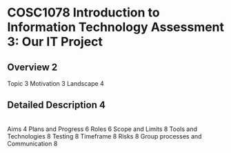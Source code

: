 <h1> COSC1078 Introduction to Information Technology Assessment 3: Our IT Project </h1>
<h2> Overview 2 </h2>
Topic	3
Motivation	3
Landscape	4
<br>
<h2> Detailed Description	4 </h2>
 
<br>
Aims	4
Plans and Progress	6
Roles	6
Scope and Limits	8
Tools and Technologies	8
Testing	8
Timeframe	8
Risks	8
Group processes and Communication	8
<br>


